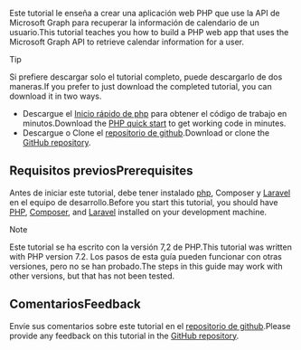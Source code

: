 <!-- markdownlint-disable MD002 MD041 -->

<span data-ttu-id="85379-101">Este tutorial le enseña a crear una aplicación web PHP que use la API de Microsoft Graph para recuperar la información de calendario de un usuario.</span><span class="sxs-lookup"><span data-stu-id="85379-101">This tutorial teaches you how to build a PHP web app that uses the Microsoft Graph API to retrieve calendar information for a user.</span></span>

> [!TIP]
> <span data-ttu-id="85379-102">Si prefiere descargar solo el tutorial completo, puede descargarlo de dos maneras.</span><span class="sxs-lookup"><span data-stu-id="85379-102">If you prefer to just download the completed tutorial, you can download it in two ways.</span></span>
>
> - <span data-ttu-id="85379-103">Descargue el [Inicio rápido de php](https://developer.microsoft.com/graph/quick-start?platform=option-php) para obtener el código de trabajo en minutos.</span><span class="sxs-lookup"><span data-stu-id="85379-103">Download the [PHP quick start](https://developer.microsoft.com/graph/quick-start?platform=option-php) to get working code in minutes.</span></span>
> - <span data-ttu-id="85379-104">Descargue o Clone el [repositorio de github](https://github.com/microsoftgraph/msgraph-training-phpapp).</span><span class="sxs-lookup"><span data-stu-id="85379-104">Download or clone the [GitHub repository](https://github.com/microsoftgraph/msgraph-training-phpapp).</span></span>

## <a name="prerequisites"></a><span data-ttu-id="85379-105">Requisitos previos</span><span class="sxs-lookup"><span data-stu-id="85379-105">Prerequisites</span></span>

<span data-ttu-id="85379-106">Antes de iniciar este tutorial, debe tener instalado [php](http://php.net/downloads.php), [](https://getcomposer.org/)Composer y [Laravel](https://laravel.com/) en el equipo de desarrollo.</span><span class="sxs-lookup"><span data-stu-id="85379-106">Before you start this tutorial, you should have [PHP](http://php.net/downloads.php), [Composer](https://getcomposer.org/), and [Laravel](https://laravel.com/) installed on your development machine.</span></span>

> [!NOTE]
> <span data-ttu-id="85379-107">Este tutorial se ha escrito con la versión 7,2 de PHP.</span><span class="sxs-lookup"><span data-stu-id="85379-107">This tutorial was written with PHP version 7.2.</span></span> <span data-ttu-id="85379-108">Los pasos de esta guía pueden funcionar con otras versiones, pero no se han probado.</span><span class="sxs-lookup"><span data-stu-id="85379-108">The steps in this guide may work with other versions, but that has not been tested.</span></span>

## <a name="feedback"></a><span data-ttu-id="85379-109">Comentarios</span><span class="sxs-lookup"><span data-stu-id="85379-109">Feedback</span></span>

<span data-ttu-id="85379-110">Envíe sus comentarios sobre este tutorial en el [repositorio de github](https://github.com/microsoftgraph/msgraph-training-phpapp).</span><span class="sxs-lookup"><span data-stu-id="85379-110">Please provide any feedback on this tutorial in the [GitHub repository](https://github.com/microsoftgraph/msgraph-training-phpapp).</span></span>
